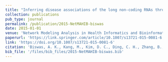 ```yaml
---
title: "Inferring disease associations of the long non-coding RNAs through non-negative matrix factorization"
collection: publications
pub_type: journal
permalink: /publication/2015-NetMAHIB-biswas
date: 2015-01-01
venue: 'Network Modeling Analysis in Health Informatics and Bioinformatics'
paperurl: 'https://link.springer.com/article/10.1007/s13721-015-0081-6'
link: 'https://doi.org/10.1007/s13721-015-0081-6'
citation: 'Biswas, A. K., Kang, M., Kim, D. C., Ding, C. H., Zhang, B., Wu, X., & Gao, J. X. (2015). Inferring disease associations of the long non-coding RNAs through non-negative matrix factorization. Network Modeling Analysis in Health Informatics and Bioinformatics, 4(1), 1-17.'
bib_file: '/files/bib_files/2015-NetMAHIB-biswas.bib'
---
```



